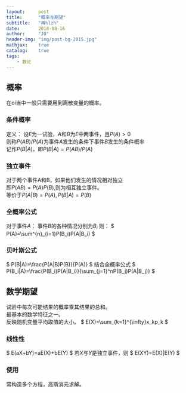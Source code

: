 ```yaml
---
layout:     post
title:      "概率与期望"
subtitle:   "再%lzh"
date:       2018-08-16
author:     "JU"
header-img: "img/post-bg-2015.jpg"
mathjax:    true
catalog:    true
tags:
    - 数论
---
```

## 概率
在oi当中一般只需要用到离散变量的概率。
### 条件概率
定义：
设$E$为一试验，$A$和$B$为$E$中两事件，且$P(A)>0$  
则称$P(AB)/P(A)$为事件$A$发生的条件下事件$B$发生的条件概率  
记作$P(B|A)$，即$P(B|A)= P(AB)/P(A)$
### 独立事件
对于两个事件A和B，如果他们发生的情况相对独立  
即$P(AB)=P(A)P(B)$,则为相互独立事件。  
等价于$P(A|B)=P(A),P(B|A)=P(B)$
### 全概率公式
对于事件$A$：
事件$B$的各种情况分别为$B_i$
则：
$
P(A)=\sum^{n}_{i=1}P(B_i)P(A|B_i)
$
### 贝叶斯公式
$
P(B|A)=\frac{P(A|B)P(B)}{P(A)}
$
结合全概率公式
$
P(B_i|A)=\frac{P(B_i)P(A|B_i)}{\sum_{j=1}^nP(B_j)P(A|B_j)}
$
## 数学期望
试验中每次可能结果的概率乘其结果的总和。  
最基本的数学特征之一。  
反映随机变量平均取值的大小。
$
E(X)=\sum_{k=1}^{\infty}x_kp_k
$
### 线性性
$
E(aX+bY)=aE(X)+bE(Y)
$
若$X$与$Y$是独立事件，则
$
E(XY)=E(X)|E(Y)
$
### 使用
常构造多个方程，高斯消元求解。
